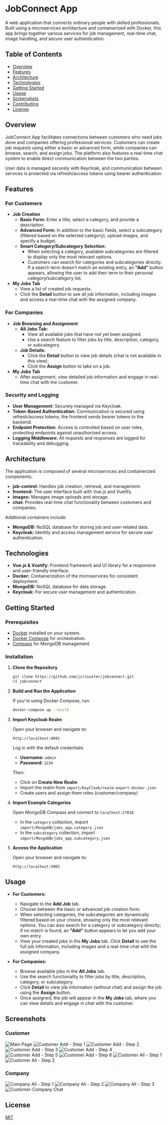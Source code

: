 # JobConnect App

A web application that connects ordinary people with skilled professionals. Built using a microservices architecture and containerized with Docker, this app brings together various services for job management, real-time chat, image handling, and secure user authentication.

## Table of Contents

- [Overview](#overview)
- [Features](#features)
- [Architecture](#architecture)
- [Technologies](#technologies)
- [Getting Started](#getting-started)
- [Usage](#usage)
- [Screenshots](#screenshots)
- [Contributing](#contributing)
- [License](#license)

## Overview

JobConnect App facilitates connections between customers who need jobs done and companies offering professional services. Customers can create job requests using either a basic or advanced form, while companies can browse, search, and assign jobs. The platform also features a real-time chat system to enable direct communication between the two parties.

User data is managed securely with Keycloak, and communication between services is protected via refresh/access tokens using bearer authentication.

## Features

### For Customers

- **Job Creation**
  - **Basic Form:** Enter a title, select a category, and provide a description.
  - **Advanced Form:** In addition to the basic fields, select a subcategory (filtered based on the selected category), upload images, and specify a budget.
  - **Smart Category/Subcategory Selection:**  
    - When selecting a category, available subcategories are filtered to display only the most relevant options.
    - Customers can search for categories and subcategories directly. If a search term doesn't match an existing entry, an **"Add"** button appears, allowing the user to add their term to their personal category/subcategory list.
- **My Jobs Tab**
  - View a list of created job requests.
  - Click the **Detail** button to see all job information, including images and access a real-time chat with the assigned company.

### For Companies

- **Job Browsing and Assignment**
  - **All Jobs Tab:**  
    - View all available jobs that have not yet been assigned.
    - Use a search feature to filter jobs by title, description, category, or subcategory.
  - **Job Details:**  
    - Click the **Detail** button to view job details (chat is not available in this view).
    - Click the **Assign** button to take on a job.
- **My Jobs Tab**
  - After assignment, view detailed job information and engage in real-time chat with the customer.

### Security and Logging

- **User Management:** Securely managed via Keycloak.
- **Token-Based Authentication:** Communication is secured using refresh/access tokens; the frontend sends bearer tokens to the backend.
- **Endpoint Protection:** Access is controlled based on user roles, protecting endpoints against unauthorized access.
- **Logging Middleware:** All requests and responses are logged for traceability and debugging.

## Architecture

The application is composed of several microservices and containerized components:

- **job-control:** Handles job creation, retrieval, and management.
- **frontend:** The user interface built with Vue.js and Vuetify.
- **images:** Manages image uploads and storage.
- **chat:** Provides real-time chat functionality between customers and companies.

Additional containers include:

- **MongoDB:** NoSQL database for storing job and user-related data.
- **Keycloak:** Identity and access management service for secure user authentication.

## Technologies

- **Vue.js & Vuetify:** Frontend framework and UI library for a responsive and user-friendly interface.
- **Docker:** Containerization of the microservices for consistent deployment.
- **MongoDB:** NoSQL database for data storage.
- **Keycloak:** For secure user management and authentication.

## Getting Started

### Prerequisites

- [Docker](https://www.docker.com/get-started) installed on your system.
- [Docker Compose](https://docs.docker.com/compose/) for orchestration.
- [Compass](https://www.mongodb.com/try/download/compass) for MongoDB management.

### Installation

1. **Clone the Repository**

    ```bash
    git clone https://github.com/jirisuster/jobconnect.git
    cd jobconnect
    ```

2. **Build and Run the Application**

    If you're using Docker Compose, run:

    ```bash
    docker-compose up --build
    ```

3. **Import Keycloak Realm**

    Open your browser and navigate to:

    ```
    http://localhost:8091
    ```

    Log in with the default credentials:
    
    - **Username:** `admin`
    - **Password:** `1234`
    
    Then:
    
    - Click on **Create New Realm**
    - Import the realm from `import/KeyCloak/realm-export-docker.json`
    - Create users and assign them roles (customer/company)

4. **Import Example Categories**

    Open MongoDB Compass and connect to `localhost:27018`
    
    - In the `category` collection, import `import/MongoDB/jobs_app.category.json`
    - In the `subcategory` collection, import `import/MongoDB/jobs_app.subcategory.json`

5. **Access the Application**

    Open your browser and navigate to:

    ```
    http://localhost:5002
    ```

## Usage

- **For Customers:**
  - Navigate to the **Add Job** tab.
  - Choose between the basic or advanced job creation form.
  - When selecting categories, the subcategories are dynamically filtered based on your choice, showing only the most relevant options. You can also search for a category or subcategory directly; if no match is found, an **"Add"** button appears to let you add your own entry.
  - View your created jobs in the **My Jobs** tab. Click **Detail** to see the full job information, including images and a real-time chat with the assigned company.

- **For Companies:**
  - Browse available jobs in the **All Jobs** tab.
  - Use the search functionality to filter jobs by title, description, category, or subcategory.
  - Click **Detail** to view job information (without chat) and assign the job using the **Assign** button.
  - Once assigned, the job will appear in the **My Jobs** tab, where you can view details and engage in chat with the customer.

## Screenshots

### Customer

![Main Page](screenshots/main_page.png)
![Customer Add - Step 1](screenshots/customer_add_1.png)
![Customer Add - Step 2](screenshots/customer_add_2.png)
![Customer Add - Step 3](screenshots/customer_add_3.png)
![Customer Add - Step 4](screenshots/customer_add_4.png)
![Customer Add - Step 5](screenshots/customer_add_5.png)
![Customer Add - Step 6](screenshots/customer_add_6.png)
![Customer All - Step 1](screenshots/customer_all_1.png)
![Customer All - Step 2](screenshots/customer_all_2.png)

### Company

![Company All - Step 1](screenshots/company_all_1.png)
![Company All - Step 2](screenshots/company_all_2.png)
![Company All - Step 3](screenshots/company_all_3.png)
![Customer-Company Chat](screenshots/customer_company_chat.png)


## License

[MIT](https://choosealicense.com/licenses/mit/)

